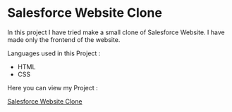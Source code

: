 # Salesforce Website Clone


In this project I have tried make a small clone of Salesforce Website. I have made only the frontend of the website.

Languages used in this Project :
- HTML
- CSS

Here you can view my Project :
<!-- [Salesforce Website Clone](https://salesforce-website-clone.vercel.app/){:target="_blank"} -->
<a href="https://salesforce-website-clone.vercel.app/" target="_blank">Salesforce Website Clone</a>

